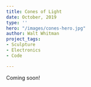 ```yaml
---
title: Cones of Light
date: October, 2019
type: ''
hero: "/images/cones-hero.jpg"
author: Walt Whitman
project_tags:
- Sculpture
- Electronics
- Code

---
```

Coming soon!
